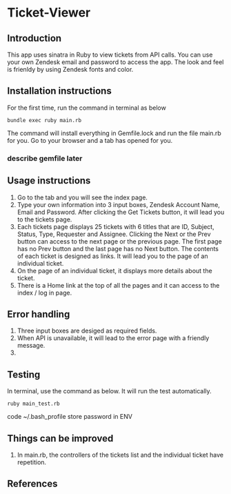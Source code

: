 # Ticket-Viewer

## Introduction
This app uses sinatra in Ruby to view tickets from API calls. You can use your own Zendesk email and password to access the app. The look and feel is frienldy by using Zendesk fonts and color.

## Installation instructions
For the first time, run the command in terminal as below 
```
bundle exec ruby main.rb
```

The command will install everything in Gemfile.lock and run the file main.rb for you. Go to your browser and a tab has opened for you.
### describe gemfile later

## Usage instructions
1. Go to the tab and you will see the index page. 
2. Type your own information into 3 input boxes, Zendesk Account Name, Email and Password. After clicking the Get Tickets 
   button, it will lead you to the tickets page.
3. Each tickets page displays 25 tickets with 6 titles that are ID, Subject, Status, Type, Requester and Assignee. 
   Clicking the Next or the Prev button can access to the next page or the previous page. 
   The first page has no Prev button and the last page has no Next button. 
   The contents of each ticket is designed as links. It will lead you to the page of an individual ticket.
4. On the page of an individual ticket, it displays more details about the ticket.
5. There is a Home link at the top of all the pages and it can access to the index / log in page.

## Error handling

1. Three input boxes are desiged as required fields.
2. When API is unavailable, it will lead to the error page with a friendly message.
3. 

## Testing
In terminal, use the command as below. It will run the test automatically. 
```
ruby main_test.rb
```
code ~/.bash_profile  store password in ENV

## Things can be improved
1. In main.rb, the controllers of the tickets list and the individual ticket have repetition.


## References
